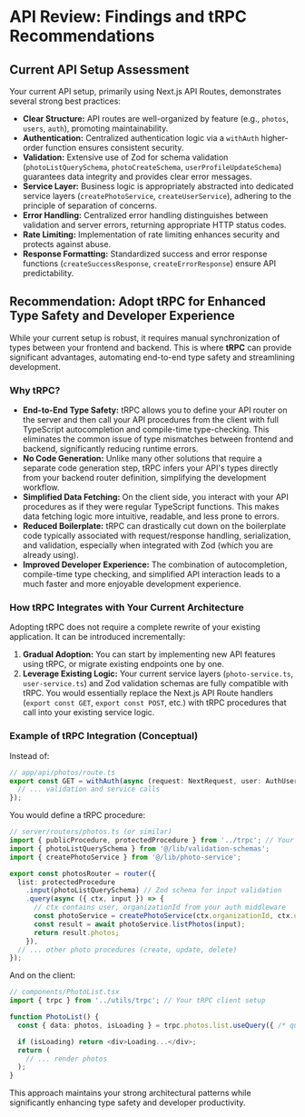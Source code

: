 # API Review: Findings and tRPC Recommendations

## Current API Setup Assessment

Your current API setup, primarily using Next.js API Routes, demonstrates several strong best practices:

*   **Clear Structure:** API routes are well-organized by feature (e.g., `photos`, `users`, `auth`), promoting maintainability.
*   **Authentication:** Centralized authentication logic via a `withAuth` higher-order function ensures consistent security.
*   **Validation:** Extensive use of Zod for schema validation (`photoListQuerySchema`, `photoCreateSchema`, `userProfileUpdateSchema`) guarantees data integrity and provides clear error messages.
*   **Service Layer:** Business logic is appropriately abstracted into dedicated service layers (`createPhotoService`, `createUserService`), adhering to the principle of separation of concerns.
*   **Error Handling:** Centralized error handling distinguishes between validation and server errors, returning appropriate HTTP status codes.
*   **Rate Limiting:** Implementation of rate limiting enhances security and protects against abuse.
*   **Response Formatting:** Standardized success and error response functions (`createSuccessResponse`, `createErrorResponse`) ensure API predictability.

## Recommendation: Adopt tRPC for Enhanced Type Safety and Developer Experience

While your current setup is robust, it requires manual synchronization of types between your frontend and backend. This is where **tRPC** can provide significant advantages, automating end-to-end type safety and streamlining development.

### Why tRPC?

*   **End-to-End Type Safety:** tRPC allows you to define your API router on the server and then call your API procedures from the client with full TypeScript autocompletion and compile-time type-checking. This eliminates the common issue of type mismatches between frontend and backend, significantly reducing runtime errors.
*   **No Code Generation:** Unlike many other solutions that require a separate code generation step, tRPC infers your API's types directly from your backend router definition, simplifying the development workflow.
*   **Simplified Data Fetching:** On the client side, you interact with your API procedures as if they were regular TypeScript functions. This makes data fetching logic more intuitive, readable, and less prone to errors.
*   **Reduced Boilerplate:** tRPC can drastically cut down on the boilerplate code typically associated with request/response handling, serialization, and validation, especially when integrated with Zod (which you are already using).
*   **Improved Developer Experience:** The combination of autocompletion, compile-time type checking, and simplified API interaction leads to a much faster and more enjoyable development experience.

### How tRPC Integrates with Your Current Architecture

Adopting tRPC does not require a complete rewrite of your existing application. It can be introduced incrementally:

1.  **Gradual Adoption:** You can start by implementing new API features using tRPC, or migrate existing endpoints one by one.
2.  **Leverage Existing Logic:** Your current service layers (`photo-service.ts`, `user-service.ts`) and Zod validation schemas are fully compatible with tRPC. You would essentially replace the Next.js API Route handlers (`export const GET`, `export const POST`, etc.) with tRPC procedures that call into your existing service logic.

### Example of tRPC Integration (Conceptual)

Instead of:

```typescript
// app/api/photos/route.ts
export const GET = withAuth(async (request: NextRequest, user: AuthUser, organizationId: string) => {
  // ... validation and service calls
});
```

You would define a tRPC procedure:

```typescript
// server/routers/photos.ts (or similar)
import { publicProcedure, protectedProcedure } from '../trpc'; // Your tRPC context/middleware
import { photoListQuerySchema } from '@/lib/validation-schemas';
import { createPhotoService } from '@/lib/photo-service';

export const photosRouter = router({
  list: protectedProcedure
    .input(photoListQuerySchema) // Zod schema for input validation
    .query(async ({ ctx, input }) => {
      // ctx contains user, organizationId from your auth middleware
      const photoService = createPhotoService(ctx.organizationId, ctx.user.id);
      const result = await photoService.listPhotos(input);
      return result.photos;
    }),
  // ... other photo procedures (create, update, delete)
});
```

And on the client:

```typescript
// components/PhotoList.tsx
import { trpc } from '../utils/trpc'; // Your tRPC client setup

function PhotoList() {
  const { data: photos, isLoading } = trpc.photos.list.useQuery({ /* query params */ });

  if (isLoading) return <div>Loading...</div>;
  return (
    // ... render photos
  );
}
```

This approach maintains your strong architectural patterns while significantly enhancing type safety and developer productivity.
